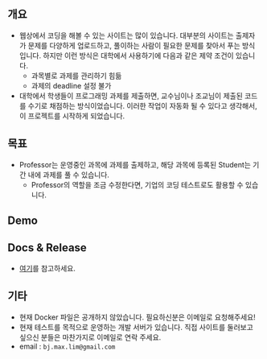 ## 개요
- 웹상에서 코딩을 해볼 수 있는 사이트는 많이 있습니다. 대부분의 사이트는 출제자가 문제를 다양하게 업로드하고, 풀이하는 사람이 필요한 문제를 찾아서 푸는 방식입니다. 하지만 이런 방식은 대학에서 사용하기에 다음과 같은 제약 조건이 있습니다.
  - 과목별로 과제를 관리하기 힘듦
  - 과제의 deadline 설정 불가
- 대학에서 학생들이 프로그래밍 과제를 제출하면, 교수님이나 조교님이 제출된 코드를 수기로 채점하는 방식이었습니다. 이러한 작업이 자동화 될 수 있다고 생각해서, 이 프로젝트를 시작하게 되었습니다.

## 목표
- Professor는 운영중인 과목에 과제를 출제하고, 해당 과목에 등록된 Student는 기간 내에 과제를 풀 수 있습니다.
  - Professor의 역할을 조금 수정한다면, 기업의 코딩 테스트로도 활용할 수 있습니다.
  
## Demo


## Docs & Release
- [여기](https://github.com/ByoungJoonIm/University-Coding-Site/tree/master/docs)를 참고하세요.

## 기타
- 현재 Docker 파일은 공개하지 않았습니다. 필요하신분은 이메일로 요청해주세요!
- 현재 테스트를 목적으로 운영하는 개발 서버가 있습니다. 직접 사이트를 둘러보고 싶으신 분들은 마찬가지로 이메일로 연락 주세요.
- email : `bj.max.lim@gmail.com`
